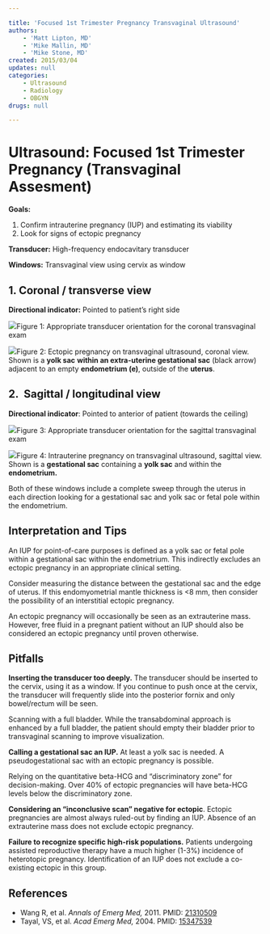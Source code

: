 ```yaml
---

title: 'Focused 1st Trimester Pregnancy Transvaginal Ultrasound'
authors:
    - 'Matt Lipton, MD'
    - 'Mike Mallin, MD'
    - 'Mike Stone, MD'
created: 2015/03/04
updates: null
categories:
    - Ultrasound
    - Radiology
    - OBGYN
drugs: null

---
```




# Ultrasound: Focused 1st Trimester Pregnancy (Transvaginal Assesment)

**Goals:**

1.  Confirm intrauterine pregnancy (IUP) and estimating its viability
2.  Look for signs of ectopic pregnancy

**Transducer:** High-frequency endocavitary transducer

**Windows:** Transvaginal view using cervix as window

## 1. Coronal / transverse view

**Directional indicator:** Pointed to patient’s right side

![](https://d2p53dh3qxfm0x.cloudfront.net/uploads/img/1jz/1/c/d4198429-ec80-5bca-a07b-5f5945f43baa/640.png)Figure 1: Appropriate transducer orientation for the coronal transvaginal exam

![](https://d2p53dh3qxfm0x.cloudfront.net/uploads/img/1jz/1/c/e9646621-6948-539d-a594-eec74d6cf7d1/640.png)Figure 2: Ectopic pregnancy on transvaginal ultrasound, coronal view. Shown is a **yolk sac** **within an extra-uterine gestational sac** (black arrow) adjacent to an empty **endometrium (e)**, outside of the **uterus**.

## 2.  Sagittal / longitudinal view

**Directional indicator**: Pointed to anterior of patient (towards the ceiling)

![](https://d2p53dh3qxfm0x.cloudfront.net/uploads/img/1jz/1/c/770ad996-2cab-5567-8d85-334143344690/640.png)Figure 3: Appropriate transducer orientation for the sagittal transvaginal exam

![](https://d2p53dh3qxfm0x.cloudfront.net/uploads/img/1jz/1/c/b6436c6b-3e92-5c85-84fa-0235160745a1/640.png)Figure 4: Intrauterine pregnancy on transvaginal ultrasound, sagittal view. Shown is a **gestational sac** containing a **yolk sac** and within the **endometrium.**

Both of these windows include a complete sweep through the uterus in each direction looking for a gestational sac and yolk sac or fetal pole within the endometrium.

## Interpretation and Tips

An IUP for point-of-care purposes is defined as a yolk sac or fetal pole within a gestational sac within the endometrium. This indirectly excludes an ectopic pregnancy in an appropriate clinical setting.

Consider measuring the distance between the gestational sac and the edge of uterus. If this endomyometrial mantle thickness is &lt;8 mm, then consider the possibility of an interstitial ectopic pregnancy.

An ectopic pregnancy will occasionally be seen as an extrauterine mass. However, free fluid in a pregnant patient without an IUP should also be considered an ectopic pregnancy until proven otherwise.

## Pitfalls

**Inserting the transducer too deeply.** The transducer should be inserted to the cervix, using it as a window. If you continue to push once at the cervix, the transducer will frequently slide into the posterior fornix and only bowel/rectum will be seen.

Scanning with a full bladder. While the transabdominal approach is enhanced by a full bladder, the patient should empty their bladder prior to transvaginal scanning to improve visualization.

**Calling a gestational sac an IUP.** At least a yolk sac is needed. A pseudogestational sac with an ectopic pregnancy is possible.

Relying on the quantitative beta-HCG and “discriminatory zone” for decision-making. Over 40% of ectopic pregnancies will have beta-HCG levels below the discriminatory zone.

**Considering an “inconclusive scan” negative for ectopic**. Ectopic pregnancies are almost always ruled-out by finding an IUP. Absence of an extrauterine mass does not exclude ectopic pregnancy.

**Failure to recognize specific high-risk populations.** Patients undergoing assisted reproductive therapy have a much higher (1-3%) incidence of heterotopic pregnancy. Identification of an IUP does not exclude a co-existing ectopic in this group.

## References

- Wang R, et al. *Annals of Emerg Med,* 2011. PMID: [21310509](http://www.ncbi.nlm.nih.gov/pubmed/?term=Use+of+a+%CE%B2-hCG+discriminatory+zone+with+bedside+pelvic+ultrasonography.)
- Tayal, VS, et al. *Acad Emerg Med,* 2004. PMID: [15347539](http://www.ncbi.nlm.nih.gov/pubmed/15347539)
